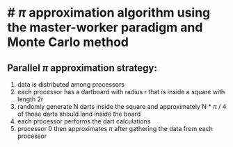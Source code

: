 # # $\pi$ approximation algorithm using the master-worker paradigm and Monte Carlo method

## Parallel $\pi$ approximation strategy:

1.  data is distributed among processors
2.  each processor has a dartboard with radius r that is inside a square with length 2r
3.  randomly generate N darts inside the square and approximately N * $\pi$ / 4 of those darts should land inside the board
4.  each processor performs the dart calculations
5.  processor 0 then approximates $\pi$ after gathering the data from each processor
